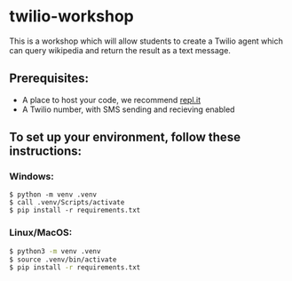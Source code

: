 # twilio-workshop

This is a workshop which will allow students to create a Twilio agent which can
query wikipedia and return the result as a text message.

## Prerequisites:
- A place to host your code, we recommend [repl.it](https://repl.it/ "repl.it")
- A Twilio number, with SMS sending and recieving enabled

## To set up your environment, follow these instructions:

### Windows:
```
$ python -m venv .venv
$ call .venv/Scripts/activate
$ pip install -r requirements.txt
```

### Linux/MacOS:
```bash
$ python3 -m venv .venv
$ source .venv/bin/activate
$ pip install -r requirements.txt
```